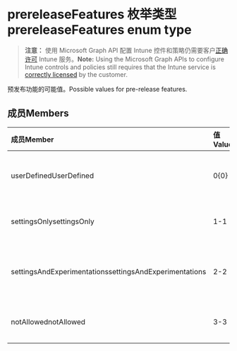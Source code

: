 # <a name="prereleasefeatures-enum-type"></a><span data-ttu-id="fa1ad-101">prereleaseFeatures 枚举类型</span><span class="sxs-lookup"><span data-stu-id="fa1ad-101">prereleaseFeatures enum type</span></span>

> <span data-ttu-id="fa1ad-102">**注意：** 使用 Microsoft Graph API 配置 Intune 控件和策略仍需要客户[正确许可](https://go.microsoft.com/fwlink/?linkid=839381) Intune 服务。</span><span class="sxs-lookup"><span data-stu-id="fa1ad-102">**Note:** Using the Microsoft Graph APIs to configure Intune controls and policies still requires that the Intune service is [correctly licensed](https://go.microsoft.com/fwlink/?linkid=839381) by the customer.</span></span>

<span data-ttu-id="fa1ad-103">预发布功能的可能值。</span><span class="sxs-lookup"><span data-stu-id="fa1ad-103">Possible values for pre-release features.</span></span>
## <a name="members"></a><span data-ttu-id="fa1ad-104">成员</span><span class="sxs-lookup"><span data-stu-id="fa1ad-104">Members</span></span>
|<span data-ttu-id="fa1ad-105">成员</span><span class="sxs-lookup"><span data-stu-id="fa1ad-105">Member</span></span>|<span data-ttu-id="fa1ad-106">值</span><span class="sxs-lookup"><span data-stu-id="fa1ad-106">Value</span></span>|<span data-ttu-id="fa1ad-107">说明</span><span class="sxs-lookup"><span data-stu-id="fa1ad-107">Description</span></span>|
|:---|:---|:---|
|<span data-ttu-id="fa1ad-108">userDefined</span><span class="sxs-lookup"><span data-stu-id="fa1ad-108">UserDefined</span></span>|<span data-ttu-id="fa1ad-109">0</span><span class="sxs-lookup"><span data-stu-id="fa1ad-109">{0}</span></span>|<span data-ttu-id="fa1ad-110">用户定义的默认值，无特定意图。</span><span class="sxs-lookup"><span data-stu-id="fa1ad-110">User Defined, default value, no intent.</span></span>|
|<span data-ttu-id="fa1ad-111">settingsOnly</span><span class="sxs-lookup"><span data-stu-id="fa1ad-111">settingsOnly</span></span>|<span data-ttu-id="fa1ad-112">1</span><span class="sxs-lookup"><span data-stu-id="fa1ad-112">-1</span></span>|<span data-ttu-id="fa1ad-113">仅设置的预发布功能。</span><span class="sxs-lookup"><span data-stu-id="fa1ad-113">Settings only pre-release features.</span></span>|
|<span data-ttu-id="fa1ad-114">settingsAndExperimentations</span><span class="sxs-lookup"><span data-stu-id="fa1ad-114">settingsAndExperimentations</span></span>|<span data-ttu-id="fa1ad-115">2</span><span class="sxs-lookup"><span data-stu-id="fa1ad-115">-2</span></span>|<span data-ttu-id="fa1ad-116">设置和实验性预发布功能。</span><span class="sxs-lookup"><span data-stu-id="fa1ad-116">Settings and experimentations pre-release features.</span></span>|
|<span data-ttu-id="fa1ad-117">notAllowed</span><span class="sxs-lookup"><span data-stu-id="fa1ad-117">notAllowed</span></span>|<span data-ttu-id="fa1ad-118">3</span><span class="sxs-lookup"><span data-stu-id="fa1ad-118">-3</span></span>|<span data-ttu-id="fa1ad-119">不允许预发布功能。</span><span class="sxs-lookup"><span data-stu-id="fa1ad-119">Pre-release features not allowed.</span></span>|



